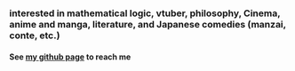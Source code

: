 ### interested in mathematical logic, vtuber, philosophy, Cinema, anime and manga, literature, and Japanese comedies (manzai, conte, etc.)
#### See [my github page](https://finalfantasy27.github.io/) to reach me
